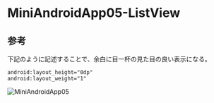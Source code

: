 # MiniAndroidApp05-ListView

## 参考
下記のように記述することで、余白に目一杯の見た目の良い表示になる。
```
android:layout_height="0dp"
android:layout_weight="1"
```


![MiniAndroidApp05](https://user-images.githubusercontent.com/82198916/193036359-6532ecda-0ab6-4348-9701-6243ddea84bc.png)

